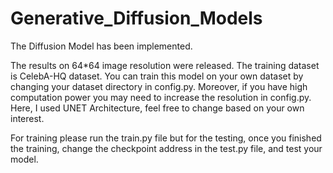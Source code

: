 # Generative_Diffusion_Models
The Diffusion Model has been implemented.

The results on 64*64 image resolution were released. The training dataset is CelebA-HQ dataset.
You can train this model on your own dataset by changing your dataset directory in config.py. 
Moreover, if you have high computation power you may need to increase the resolution in config.py. Here, I used UNET Architecture, feel free to change based on your own interest.



 For training please run the train.py file but for the testing, once you finished the training, change the checkpoint address in the test.py file, and test your model.
